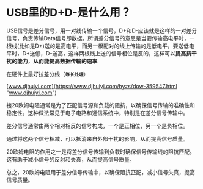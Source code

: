 # USB里的D+D-是什么用？

USB信号是差分信号，用一对线传输一个信号，D+和D-应该就是这样的一对差分信号，负责传输Data信号即数据。所谓差分信号的意思是当要传输高电平时，一根线(比如是D+)送的是高电平，而另一根配对的线上传输的是低电平，要送低电平时，D+送低，D-送高，这样两根线上送的信号相位是反的，这样可以**提高抗干扰的能力**，**从而能提高数据传输的速率**

在硬件上最好拉差分线（**`等长处理`**）

[www.djhuiyi.com](https://www.djhuiyi.com/hyzs/dow-359547.html "www.djhuiyi.com")

接20欧姆电阻通常是为了匹配信号源和负载的阻抗，以确保信号传输的准确性和稳定性。这种做法常见于电子电路和通信系统中，特别是在差分信号传输中。

差分信号通常由两个相对相反的信号构成，一个是正相位，另一个是负相位。

通过将这两个信号相减，可以抵消来自外部干扰的影响，从而提高信号质量。

20欧姆电阻的作用之一是将差分信号传输到负载时确保信号传输线的阻抗匹配。这有助于减小信号的反射和失真，从而提高信号质量。

总之，20欧姆电阻用于差分信号传输中，以确保阻抗匹配，减小信号失真，提高信号质量。
